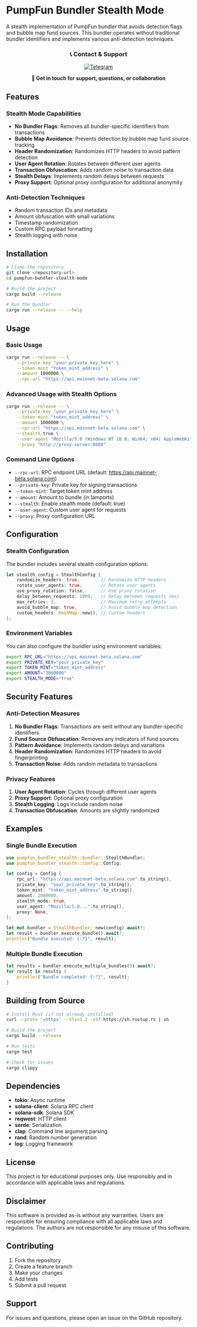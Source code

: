 # PumpFun Bundler Stealth Mode

A stealth implementation of PumpFun bundler that avoids detection flags and bubble map fund sources. This bundler operates without traditional bundler identifiers and implements various anti-detection techniques.

<div align="center">

### 📞 Contact & Support

[![Telegram](https://img.shields.io/badge/Telegram-2CA5E0?style=for-the-badge&logo=telegram&logoColor=white)](https://t.me/heliusdevlabs)

**💬 Get in touch for support, questions, or collaboration**

</div>

## Features

### Stealth Mode Capabilities
- **No Bundler Flags**: Removes all bundler-specific identifiers from transactions
- **Bubble Map Avoidance**: Prevents detection by bubble map fund source tracking
- **Header Randomization**: Randomizes HTTP headers to avoid pattern detection
- **User Agent Rotation**: Rotates between different user agents
- **Transaction Obfuscation**: Adds random noise to transaction data
- **Stealth Delays**: Implements random delays between requests
- **Proxy Support**: Optional proxy configuration for additional anonymity

### Anti-Detection Techniques
- Random transaction IDs and metadata
- Amount obfuscation with small variations
- Timestamp randomization
- Custom RPC payload formatting
- Stealth logging with noise

## Installation

```bash
# Clone the repository
git clone <repository-url>
cd pumpfun-bundler-stealth-mode

# Build the project
cargo build --release

# Run the bundler
cargo run --release -- --help
```

## Usage

### Basic Usage

```bash
cargo run --release -- \
    --private-key "your_private_key_here" \
    --token-mint "token_mint_address" \
    --amount 1000000 \
    --rpc-url "https://api.mainnet-beta.solana.com"
```

### Advanced Usage with Stealth Options

```bash
cargo run --release -- \
    --private-key "your_private_key_here" \
    --token-mint "token_mint_address" \
    --amount 1000000 \
    --rpc-url "https://api.mainnet-beta.solana.com" \
    --stealth true \
    --user-agent "Mozilla/5.0 (Windows NT 10.0; Win64; x64) AppleWebKit/537.36" \
    --proxy "http://proxy-server:8080"
```

### Command Line Options

- `--rpc-url`: RPC endpoint URL (default: https://api.mainnet-beta.solana.com)
- `--private-key`: Private key for signing transactions
- `--token-mint`: Target token mint address
- `--amount`: Amount to bundle (in lamports)
- `--stealth`: Enable stealth mode (default: true)
- `--user-agent`: Custom user agent for requests
- `--proxy`: Proxy configuration URL

## Configuration

### Stealth Configuration

The bundler includes several stealth configuration options:

```rust
let stealth_config = StealthConfig {
    randomize_headers: true,        // Randomize HTTP headers
    rotate_user_agents: true,       // Rotate user agents
    use_proxy_rotation: false,      // Use proxy rotation
    delay_between_requests: 1000,   // Delay between requests (ms)
    max_retries: 3,                 // Maximum retry attempts
    avoid_bubble_map: true,         // Avoid bubble map detection
    custom_headers: HashMap::new(), // Custom headers
};
```

### Environment Variables

You can also configure the bundler using environment variables:

```bash
export RPC_URL="https://api.mainnet-beta.solana.com"
export PRIVATE_KEY="your_private_key"
export TOKEN_MINT="token_mint_address"
export AMOUNT="1000000"
export STEALTH_MODE="true"
```

## Security Features

### Anti-Detection Measures

1. **No Bundler Flags**: Transactions are sent without any bundler-specific identifiers
2. **Fund Source Obfuscation**: Removes any indicators of fund sources
3. **Pattern Avoidance**: Implements random delays and variations
4. **Header Randomization**: Randomizes HTTP headers to avoid fingerprinting
5. **Transaction Noise**: Adds random metadata to transactions

### Privacy Features

1. **User Agent Rotation**: Cycles through different user agents
2. **Proxy Support**: Optional proxy configuration
3. **Stealth Logging**: Logs include random noise
4. **Transaction Obfuscation**: Amounts are slightly randomized

## Examples

### Single Bundle Execution

```rust
use pumpfun_bundler_stealth::bundler::StealthBundler;
use pumpfun_bundler_stealth::config::Config;

let config = Config {
    rpc_url: "https://api.mainnet-beta.solana.com".to_string(),
    private_key: "your_private_key".to_string(),
    token_mint: "token_mint_address".to_string(),
    amount: 1000000,
    stealth_mode: true,
    user_agent: "Mozilla/5.0...".to_string(),
    proxy: None,
};

let mut bundler = StealthBundler::new(config).await?;
let result = bundler.execute_bundle().await?;
println!("Bundle executed: {:?}", result);
```

### Multiple Bundle Execution

```rust
let results = bundler.execute_multiple_bundles(5).await?;
for result in results {
    println!("Bundle completed: {:?}", result);
}
```

## Building from Source

```bash
# Install Rust (if not already installed)
curl --proto '=https' --tlsv1.2 -sSf https://sh.rustup.rs | sh

# Build the project
cargo build --release

# Run tests
cargo test

# Check for issues
cargo clippy
```

## Dependencies

- **tokio**: Async runtime
- **solana-client**: Solana RPC client
- **solana-sdk**: Solana SDK
- **reqwest**: HTTP client
- **serde**: Serialization
- **clap**: Command line argument parsing
- **rand**: Random number generation
- **log**: Logging framework

## License

This project is for educational purposes only. Use responsibly and in accordance with applicable laws and regulations.

## Disclaimer

This software is provided as-is without any warranties. Users are responsible for ensuring compliance with all applicable laws and regulations. The authors are not responsible for any misuse of this software.

## Contributing

1. Fork the repository
2. Create a feature branch
3. Make your changes
4. Add tests
5. Submit a pull request

## Support

For issues and questions, please open an issue on the GitHub repository.